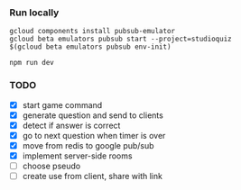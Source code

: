 ### Run locally

```
gcloud components install pubsub-emulator
gcloud beta emulators pubsub start --project=studioquiz
$(gcloud beta emulators pubsub env-init)
```

```
npm run dev
```

### TODO

- [x] start game command
- [x] generate question and send to clients
- [x] detect if answer is correct
- [x] go to next question when timer is over
- [x] move from redis to google pub/sub
- [x] implement server-side rooms
- [ ] choose pseudo
- [ ] create use from client, share with link